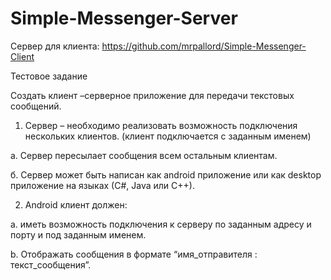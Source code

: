 # Simple-Messenger-Server
Сервер для клиента: https://github.com/mrpallord/Simple-Messenger-Client


Тестовое задание

Создать клиент –серверное приложение для передачи текстовых сообщений.

1) Сервер – необходимо реализовать возможность подключения нескольких клиентов. (клиент подключается с заданным именем)

a. Сервер пересылает сообщения всем остальным клиентам.

б. Сервер может быть написан как android приложение или как desktop приложение на языках (С#, Java или С++).


2) Android клиент должен:

a. иметь возможность подключения к серверу по заданным адресу и порту и под заданным именем.

b. Отображать сообщения в формате “имя_отправителя : текст_сообщения”.

